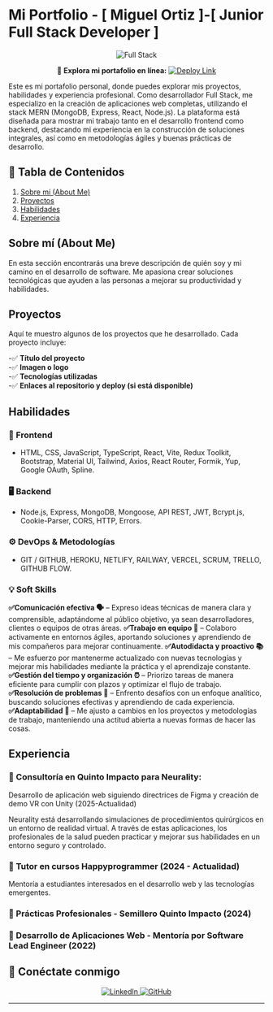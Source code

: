 # Mi Portfolio - [ Miguel Ortiz ]-[ Junior Full Stack Developer ]

<p align="center">
  <img src="https://i.postimg.cc/L6C2kccC/Full-Stack-1.png" alt="Full Stack" />
</p>

<p align="center">
  🚀 <strong>Explora mi portafolio en línea:</strong>  
  <a href="https://portfolio-miguelortiz.netlify.app/" target="_blank">
    <img src="https://img.shields.io/badge/🌍%20Ver%20Portafolio%20Online-blue?style=for-the-badge" alt="Deploy Link">
  </a>
</p>

Este es mi portafolio personal, donde puedes explorar mis proyectos, habilidades y experiencia profesional. Como desarrollador Full Stack, me especializo en la creación de aplicaciones web completas, utilizando el stack MERN (MongoDB, Express, React, Node.js). La plataforma está diseñada para mostrar mi trabajo tanto en el desarrollo frontend como backend, destacando mi experiencia en la construcción de soluciones integrales, así como en metodologías ágiles y buenas prácticas de desarrollo.

## 📌 Tabla de Contenidos

1. [Sobre mí (About Me)](#sobre-mí-about-me)
2. [Proyectos](#proyectos)
3. [Habilidades](#habilidades)
4. [Experiencia](#experiencia)

## Sobre mí (About Me)
En esta sección encontrarás una breve descripción de quién soy y mi camino en el desarrollo de software. Me apasiona crear soluciones tecnológicas que ayuden a las personas a mejorar su productividad y habilidades.

## Proyectos

Aquí te muestro algunos de los proyectos que he desarrollado. Cada proyecto incluye:

-✅ **Título del proyecto**  
-✅ **Imagen o logo**  
-✅ **Tecnologías utilizadas**  
-✅ **Enlaces al repositorio y deploy (si está disponible)**  

## Habilidades

### 🎨 Frontend
- HTML, CSS, JavaScript, TypeScript, React, Vite, Redux Toolkit, Bootstrap, Material UI, Tailwind, Axios, React Router, Formik, Yup, Google OAuth, Spline.

### 🖥 Backend
- Node.js, Express, MongoDB, Mongoose, API REST, JWT, Bcrypt.js, Cookie-Parser, CORS, HTTP, Errors.

### ⚙️ DevOps & Metodologías
- GIT / GITHUB, HEROKU, NETLIFY, RAILWAY, VERCEL, SCRUM, TRELLO, GITHUB FLOW.

### 💡 Soft Skills
**✅Comunicación efectiva 🗣️** – Expreso ideas técnicas de manera clara y comprensible, adaptándome al público objetivo, ya sean desarrolladores, clientes o equipos de otras áreas.
**✅Trabajo en equipo 🤝** – Colaboro activamente en entornos ágiles, aportando soluciones y aprendiendo de mis compañeros para mejorar continuamente.
**✅Autodidacta y proactivo 📚** – Me esfuerzo por mantenerme actualizado con nuevas tecnologías y mejorar mis habilidades mediante la práctica y el aprendizaje constante.
**✅Gestión del tiempo y organización ⏰** – Priorizo tareas de manera eficiente para cumplir con plazos y optimizar el flujo de trabajo.
**✅Resolución de problemas 🧠** – Enfrento desafíos con un enfoque analítico, buscando soluciones efectivas y aprendiendo de cada experiencia.
**✅Adaptabilidad 🔄** – Me ajusto a cambios en los proyectos y metodologías de trabajo, manteniendo una actitud abierta a nuevas formas de hacer las cosas.

## Experiencia

### 🔹 Consultoría en Quinto Impacto para Neurality:  
Desarrollo de aplicación web siguiendo directrices de Figma y creación de demo VR con Unity (2025-Actualidad)

Neurality está desarrollando simulaciones de procedimientos quirúrgicos en un entorno de realidad virtual. A través de estas aplicaciones, los profesionales de la salud pueden practicar y mejorar sus habilidades en un entorno seguro y controlado.

### 🔹 Tutor en cursos Happyprogrammer (2024 - Actualidad)

Mentoría a estudiantes interesados en el desarrollo web y las tecnologías emergentes.

### 🔹 Prácticas Profesionales - Semillero Quinto Impacto (2024)

### 🔹 Desarrollo de Aplicaciones Web - Mentoría por Software Lead Engineer (2022)

## 📲 Conéctate conmigo

<p align="center">
  <a href="https://www.linkedin.com/in/miguel-ortiz-9736b32a5/" target="_blank">
    <img src="https://img.shields.io/badge/💼%20LinkedIn-blue?style=for-the-badge" alt="LinkedIn">
  </a>
  <a href="https://portfolio-miguelortiz.netlify.app/" target="_blank">
    <img src="https://img.shields.io/badge/🐙%20Deploy-black?style=for-the-badge" alt="GitHub">
  </a>
</p>

---

